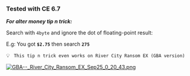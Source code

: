 ### Tested with CE 6.7

**_For alter money tip n trick:_**

Search with `4byte` and ignore the dot of floating-point result: 

E.g: You got **`$2.75`** then search **`275`**
 
💡 ` This tip n trick even works on River City Ransom EX (GBA version)`

[![GBA--_River_City_Ransom_EX_Sep25_0_20_43.png](https://s33.postimg.cc/xx90lt2f3/GBA--_River_City_Ransom_EX_Sep25_0_20_43.png)](https://postimg.cc/image/cau04s3uj/)

